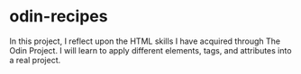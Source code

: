 # odin-recipes
In this project, I reflect upon the HTML skills I have acquired through
The Odin Project. I will learn to apply different elements, tags, and attributes into a real project.
